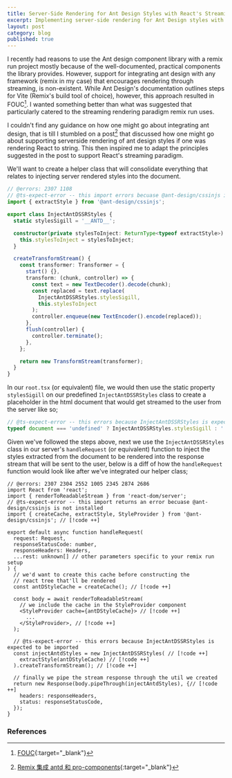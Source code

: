```yaml
---
title: Server-Side Rendering for Ant Design Styles with React's Streaming API
excerpt: Implementing server-side rendering for Ant Design styles with React's streaming API
layout: post
category: blog
published: true
---
```


I recently had reasons to use the Ant design component library with a remix run project mostly because of the well-documented, practical
components the library provides. However, support for integrating ant design with any framework (remix in my case) that 
encourages rendering through streaming, is non-existent. While Ant Design's documentation outlines steps for Vite (Remix's build tool of choice),
however, this approach resulted in FOUC[^1]. I wanted something better than what was suggested 
that particularly catered to the streaming rendering paradigm remix run uses.

I couldn't find any guidance on how one might go about integrating ant design, that is till I stumbled on a post[^2] that discussed how one 
might go about supporting serverside rendering of ant design styles if one was rendering React to string. This then inspired me to adapt the principles suggested in the post to support React's streaming paradigm.

We'll want to create a helper class that will consolidate everything that relates to injecting server rendered styles
into the document.

```typescript
// @errors: 2307 1108
// @ts-expect-error -- this import errors becuase @ant-design/cssinjs is not installed
import { extractStyle } from '@ant-design/cssinjs';

export class InjectAntDSSRStyles {
  static stylesSigill = '__ANTD__';

  constructor(private stylesToInject: ReturnType<typeof extractStyle>) {
    this.stylesToInject = stylesToInject;
  }

  createTransformStream() {
    const transformer: Transformer = {
      start() {},
      transform: (chunk, controller) => {
        const text = new TextDecoder().decode(chunk);
        const replaced = text.replace(
          InjectAntDSSRStyles.stylesSigill,
          this.stylesToInject
        );
        controller.enqueue(new TextEncoder().encode(replaced));
      },
      flush(controller) {
        controller.terminate();
      },
    };

    return new TransformStream(transformer);
  }
}
```

In our `root.tsx` (or equivalent) file, we would then use the static property `stylesSigill` on our predefined `InjectAntDSSRStyles` class to create a placeholder in the 
html document that would get streamed to the user from the server like so;

```typescript
// @ts-expect-error -- this errors because InjectAntDSSRStyles is expected to be imported
typeof document === 'undefined' ? InjectAntDSSRStyles.stylesSigill : '' // [!code ++]
```
Given we've followed the steps above, next we use the `InjectAntDSSRStyles` class in our server's `handleRequest` (or equivalent) function to inject the styles extracted from the document 
to be rendered into the response stream that will be sent to the user, below is a diff of how the `handleRequest` function would look like after we've integrated our helper class;

```tsx
// @errors: 2307 2304 2552 1005 2345 2874 2686
import React from 'react';
import { renderToReadableStream } from 'react-dom/server';
// @ts-expect-error -- this import returns an error becuase @ant-design/cssinjs is not installed
import { createCache, extractStyle, StyleProvider } from '@ant-design/cssinjs'; // [!code ++]

export default async function handleRequest(
  request: Request,
  responseStatusCode: number,
  responseHeaders: Headers,
  ...rest: unknown[] // other parameters specific to your remix run setup
) {
  // we'd want to create this cache before constructing the
  // react tree that'll be rendered
  const antDStyleCache = createCache(); // [!code ++]
  
  const body = await renderToReadableStream(
    // we include the cache in the StyleProvider component
    <StyleProvider cache={antDStyleCache}> // [!code ++]
      ...
    </StyleProvider>, // [!code ++]
  );

  // @ts-expect-error -- this errors because InjectAntDSSRStyles is expected to be imported
  const injectAntdStyles = new InjectAntDSSRStyles( // [!code ++]
    extractStyle(antDStyleCache) // [!code ++]
  ).createTransformStream(); // [!code ++]

  // finally we pipe the stream response through the util we created
  return new Response(body.pipeThrough(injectAntdStyles), {// [!code ++]
    headers: responseHeaders,
    status: responseStatusCode,
  });
}
```

### References

[^1]: [FOUC](https://webkit.org/blog/66/the-fouc-problem/){:target="\_blank"}
[^2]: [Remix 集成 antd 和 pro-components](https://juejin.cn/post/7213923957823995960){:target="\_blank"}
